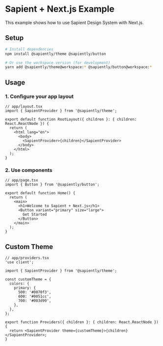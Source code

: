 # Sapient + Next.js Example

This example shows how to use Sapient Design System with Next.js.

## Setup

```bash
# Install dependencies
npm install @sapiently/theme @sapiently/button

# Or use the workspace version (for development)
yarn add @sapiently/theme@workspace:* @sapiently/button@workspace:*
```

## Usage

### 1. Configure your app layout

```tsx
// app/layout.tsx
import { SapientProvider } from '@sapiently/theme';

export default function RootLayout({ children }: { children: React.ReactNode }) {
  return (
    <html lang="en">
      <body>
        <SapientProvider>{children}</SapientProvider>
      </body>
    </html>
  );
}
```

### 2. Use components

```tsx
// app/page.tsx
import { Button } from '@sapiently/button';

export default function Home() {
  return (
    <main>
      <h1>Welcome to Sapient + Next.js</h1>
      <Button variant="primary" size="large">
        Get Started
      </Button>
    </main>
  );
}
```

## Custom Theme

```tsx
// app/providers.tsx
'use client';

import { SapientProvider } from '@sapiently/theme';

const customTheme = {
  colors: {
    primary: {
      500: '#0070f3',
      600: '#0051cc',
      700: '#003d99',
    },
  },
};

export function Providers({ children }: { children: React.ReactNode }) {
  return <SapientProvider theme={customTheme}>{children}</SapientProvider>;
}
```

